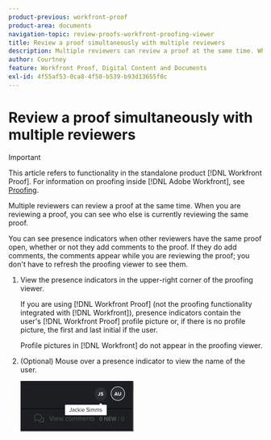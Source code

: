 ```yaml
---
product-previous: workfront-proof
product-area: documents
navigation-topic: review-proofs-workfront-proofing-viewer
title: Review a proof simultaneously with multiple reviewers
description: Multiple reviewers can review a proof at the same time. When you are reviewing a proof, you can see who else is currently reviewing the same proof.
author: Courtney
feature: Workfront Proof, Digital Content and Documents
exl-id: 4f55af53-0ca8-4f50-b539-b93d13655f0c
---
```

# Review a proof simultaneously with multiple reviewers

>[!IMPORTANT]
>
>This article refers to functionality in the standalone product [!DNL Workfront Proof]. For information on proofing inside [!DNL Adobe Workfront], see [Proofing](../../../review-and-approve-work/proofing/proofing.md).

Multiple reviewers can review a proof at the same time. When you are reviewing a proof, you can see who else is currently reviewing the same proof.

You can see presence indicators when other reviewers have the same proof open, whether or not they add comments to the proof. If they do add comments, the comments appear while you are reviewing the proof; you don't have to refresh the proofing viewer to see them.

1. View the presence indicators in the upper-right corner of the proofing viewer.

   If you are using [!DNL Workfront Proof] (not the proofing functionality integrated with [!DNL Workfront]), presence indicators contain the user's [!DNL Workfront Proof] profile picture or, if there is no profile picture, the first and last initial if the user.

   Profile pictures in [!DNL Workfront] do not appear in the proofing viewer.

1. (Optional) Mouse over a presence indicator to view the name of the user.

   ![Proof presence](assets/proof-presence.png)
